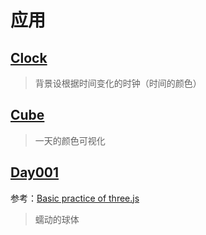 # 应用

## [Clock](./clock/src/main.ts)

> 背景设根据时间变化的时钟（时间的颜色）

## [Cube](./cube/src/main.ts)

> 一天的颜色可视化

## [Day001](./day001/src/main.ts)

参考：[Basic practice of three.js](https://codepen.io/tksiiii/pen/jwdvGG)

> 蠕动的球体
